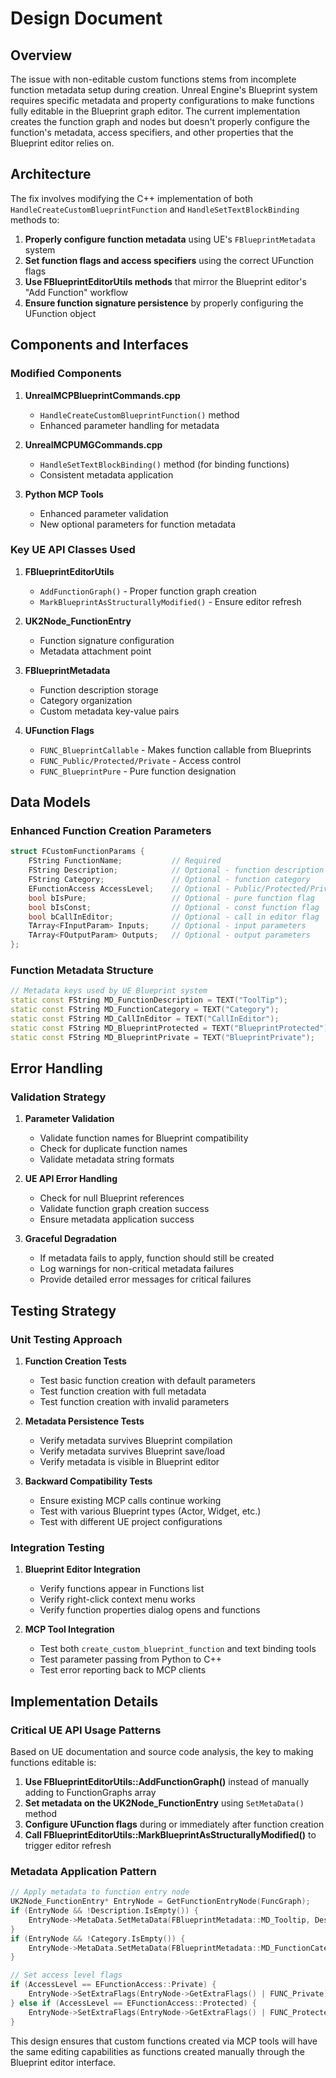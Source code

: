 # Design Document

## Overview

The issue with non-editable custom functions stems from incomplete function metadata setup during creation. Unreal Engine's Blueprint system requires specific metadata and property configurations to make functions fully editable in the Blueprint graph editor. The current implementation creates the function graph and nodes but doesn't properly configure the function's metadata, access specifiers, and other properties that the Blueprint editor relies on.

## Architecture

The fix involves modifying the C++ implementation of both `HandleCreateCustomBlueprintFunction` and `HandleSetTextBlockBinding` methods to:

1. **Properly configure function metadata** using UE's `FBlueprintMetadata` system
2. **Set function flags and access specifiers** using the correct UFunction flags
3. **Use FBlueprintEditorUtils methods** that mirror the Blueprint editor's "Add Function" workflow
4. **Ensure function signature persistence** by properly configuring the UFunction object

## Components and Interfaces

### Modified Components

1. **UnrealMCPBlueprintCommands.cpp**
   - `HandleCreateCustomBlueprintFunction()` method
   - Enhanced parameter handling for metadata

2. **UnrealMCPUMGCommands.cpp** 
   - `HandleSetTextBlockBinding()` method (for binding functions)
   - Consistent metadata application

3. **Python MCP Tools**
   - Enhanced parameter validation
   - New optional parameters for function metadata

### Key UE API Classes Used

1. **FBlueprintEditorUtils**
   - `AddFunctionGraph()` - Proper function graph creation
   - `MarkBlueprintAsStructurallyModified()` - Ensure editor refresh

2. **UK2Node_FunctionEntry**
   - Function signature configuration
   - Metadata attachment point

3. **FBlueprintMetadata**
   - Function description storage
   - Category organization
   - Custom metadata key-value pairs

4. **UFunction Flags**
   - `FUNC_BlueprintCallable` - Makes function callable from Blueprints
   - `FUNC_Public/Protected/Private` - Access control
   - `FUNC_BlueprintPure` - Pure function designation

## Data Models

### Enhanced Function Creation Parameters

```cpp
struct FCustomFunctionParams {
    FString FunctionName;           // Required
    FString Description;            // Optional - function description
    FString Category;               // Optional - function category  
    EFunctionAccess AccessLevel;    // Optional - Public/Protected/Private
    bool bIsPure;                   // Optional - pure function flag
    bool bIsConst;                  // Optional - const function flag
    bool bCallInEditor;             // Optional - call in editor flag
    TArray<FInputParam> Inputs;     // Optional - input parameters
    TArray<FOutputParam> Outputs;   // Optional - output parameters
};
```

### Function Metadata Structure

```cpp
// Metadata keys used by UE Blueprint system
static const FString MD_FunctionDescription = TEXT("ToolTip");
static const FString MD_FunctionCategory = TEXT("Category"); 
static const FString MD_CallInEditor = TEXT("CallInEditor");
static const FString MD_BlueprintProtected = TEXT("BlueprintProtected");
static const FString MD_BlueprintPrivate = TEXT("BlueprintPrivate");
```

## Error Handling

### Validation Strategy

1. **Parameter Validation**
   - Validate function names for Blueprint compatibility
   - Check for duplicate function names
   - Validate metadata string formats

2. **UE API Error Handling**
   - Check for null Blueprint references
   - Validate function graph creation success
   - Ensure metadata application success

3. **Graceful Degradation**
   - If metadata fails to apply, function should still be created
   - Log warnings for non-critical metadata failures
   - Provide detailed error messages for critical failures

## Testing Strategy

### Unit Testing Approach

1. **Function Creation Tests**
   - Test basic function creation with default parameters
   - Test function creation with full metadata
   - Test function creation with invalid parameters

2. **Metadata Persistence Tests**
   - Verify metadata survives Blueprint compilation
   - Verify metadata survives Blueprint save/load
   - Verify metadata is visible in Blueprint editor

3. **Backward Compatibility Tests**
   - Ensure existing MCP calls continue working
   - Test with various Blueprint types (Actor, Widget, etc.)
   - Test with different UE project configurations

### Integration Testing

1. **Blueprint Editor Integration**
   - Verify functions appear in Functions list
   - Verify right-click context menu works
   - Verify function properties dialog opens and functions

2. **MCP Tool Integration**
   - Test both `create_custom_blueprint_function` and text binding tools
   - Test parameter passing from Python to C++
   - Test error reporting back to MCP clients

## Implementation Details

### Critical UE API Usage Patterns

Based on UE documentation and source code analysis, the key to making functions editable is:

1. **Use FBlueprintEditorUtils::AddFunctionGraph()** instead of manually adding to FunctionGraphs array
2. **Set metadata on the UK2Node_FunctionEntry** using `SetMetaData()` method
3. **Configure UFunction flags** during or immediately after function creation
4. **Call FBlueprintEditorUtils::MarkBlueprintAsStructurallyModified()** to trigger editor refresh

### Metadata Application Pattern

```cpp
// Apply metadata to function entry node
UK2Node_FunctionEntry* EntryNode = GetFunctionEntryNode(FuncGraph);
if (EntryNode && !Description.IsEmpty()) {
    EntryNode->MetaData.SetMetaData(FBlueprintMetadata::MD_Tooltip, Description);
}
if (EntryNode && !Category.IsEmpty()) {
    EntryNode->MetaData.SetMetaData(FBlueprintMetadata::MD_FunctionCategory, Category);
}

// Set access level flags
if (AccessLevel == EFunctionAccess::Private) {
    EntryNode->SetExtraFlags(EntryNode->GetExtraFlags() | FUNC_Private);
} else if (AccessLevel == EFunctionAccess::Protected) {
    EntryNode->SetExtraFlags(EntryNode->GetExtraFlags() | FUNC_Protected);
}
```

This design ensures that custom functions created via MCP tools will have the same editing capabilities as functions created manually through the Blueprint editor interface.